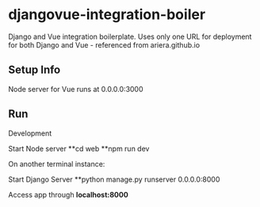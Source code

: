 # djangovue-integration-boiler
Django and Vue integration boilerplate. Uses only one URL for deployment for both Django and Vue - referenced from ariera.github.io


## Setup Info

Node server for Vue runs at 0.0.0.0:3000

## Run

Development

  Start Node server
    **cd web
    **npm run dev

  On another terminal instance:

  Start Django Server
    **python manage.py runserver 0.0.0.0:8000

  Access app through
  **localhost:8000**
